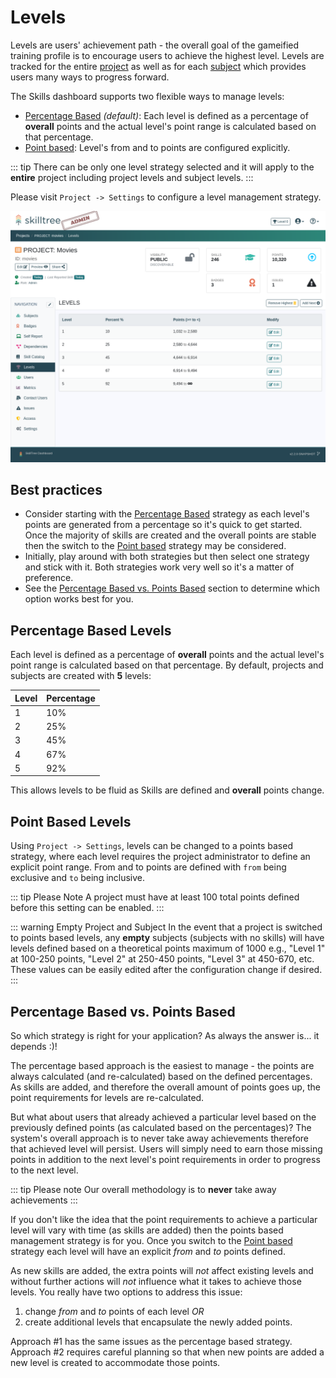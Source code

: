 # Levels

Levels are users' achievement path - the overall goal of the gameified training profile is to encourage users to achieve the highest level. 
Levels are tracked for the entire [project](/dashboard/user-guide/projects.html) as well as for each [subject](/dashboard/user-guide/subjects.html) which provides users many ways to progress forward.    

The Skills dashboard supports two flexible ways to manage levels: 
  - [Percentage Based](#percentage-based-levels) *(default)*: Each level is defined as a percentage of **overall** points and the actual level's point range is calculated based on that percentage.  
  - [Point based](#point-based-levels): Level's from and to points are configured explicitly.    

::: tip
There can be only one level strategy selected and it will apply to the **entire** project including project levels and subject levels.
:::

Please visit ``Project -> Settings`` to configure a level management strategy. 

![SkillTree Levels Page](../../screenshots/admin/page-project-levels.png)

## Best practices   
- Consider starting with the [Percentage Based](#percentage-based-levels) strategy as each level's points are generated from a percentage so it's quick to get started. Once the majority of skills are created and the overall points are stable then the switch to the [Point based](#point-based-levels) strategy may be considered. 
- Initially, play around with both strategies but then select one strategy and stick with it. Both strategies work very well so it's a matter of preference.
- See the [Percentage Based vs. Points Based](#percentage-based-vs-points-based) section to determine which option works best for you.

## Percentage Based Levels

Each level is defined as a percentage of **overall** points and the actual level's point range is calculated based on that percentage.
By default, projects and subjects are created with **5** levels:
 
| Level | Percentage |  
|:------- |:----------- |
| 1 | 10% |
| 2 | 25% |
| 3 | 45% |
| 4 | 67% |
| 5 | 92% |


This allows levels to be fluid as Skills are defined and **overall** points change. 

## Point Based Levels

Using ``Project -> Settings``, levels can be changed to a points based strategy, where each level requires the project administrator to define an explicit point range. From and to points are defined with ``from`` being exclusive and ``to`` being inclusive. 

::: tip Please Note
 A project must have at least 100 total points defined before this setting can be enabled.
::: 
 
::: warning Empty Project and Subject
In the event that a project is switched to points based levels, any **empty** subjects (subjects with no skills) will have levels defined
based on a theoretical points maximum of 1000 e.g., "Level 1" at 100-250 points, "Level 2" at 250-450 points, "Level 3" at 450-670, etc. These values can 
be easily edited after the configuration change if desired.
:::

## Percentage Based vs. Points Based
 
So which strategy is right for your application? As always the answer is... it depends :)!

The percentage based approach is the easiest to manage - the points are always calculated (and re-calculated) based on the defined percentages. 
As skills are added, and therefore the overall amount of points goes up, the point requirements for levels are re-calculated. 

But what about users that already achieved a particular level based on the previously defined points (as calculated based on the percentages)? 
The system's overall approach is to never take away achievements therefore that achieved level will persist. 
Users will simply need to earn those missing points in addition to the next level's point requirements in order to progress to the next level.

::: tip Please note
Our overall methodology is to **never** take away achievements
::: 

If you don't like the idea that the point requirements to achieve a particular level will vary with time (as skills are added) then the points based management strategy is for you. 
Once you switch to the [Point based](#point-based-levels) strategy each level will have an explicit *from* and *to* points defined. 

As new skills are added, the extra points will *not* affect existing levels and without further actions will *not* influence what it takes to achieve those levels. 
You really have two options to address this issue:
 1. change *from* and *to* points of each level *OR* 
 1. create additional levels that encapsulate the newly added points.

Approach #1 has the same issues as the percentage based strategy. Approach #2 requires careful planning so that when new points are added a new level is created to accommodate those points.    
